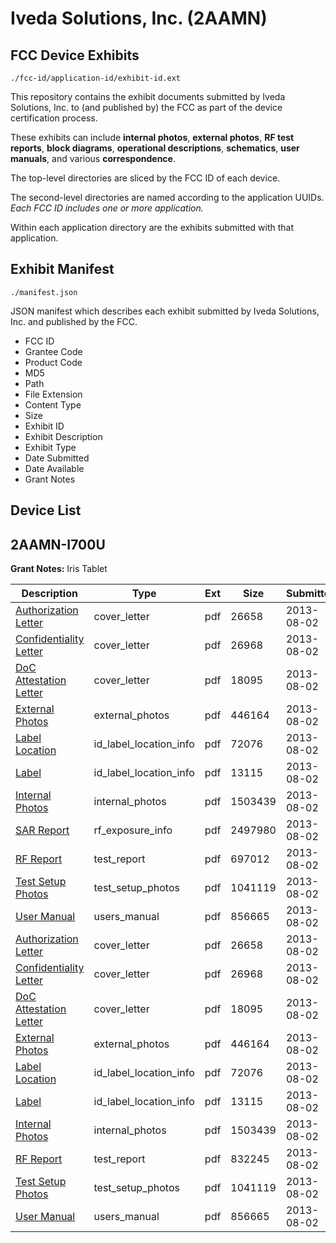# Iveda Solutions, Inc. (2AAMN)
## FCC Device Exhibits

```
./fcc-id/application-id/exhibit-id.ext
```

This repository contains the exhibit documents submitted by Iveda Solutions, Inc. to (and published by) the FCC as part of the device certification process.

These exhibits can include **internal photos**, **external photos**, **RF test reports**, **block diagrams**, **operational descriptions**, **schematics**, **user manuals**, and various **correspondence**.

The top-level directories are sliced by the FCC ID of each device.

The second-level directories are named according to the application UUIDs. *Each FCC ID includes one or more application.*

Within each application directory are the exhibits submitted with that application. 

## Exhibit Manifest

```
./manifest.json
```

JSON manifest which describes each exhibit submitted by Iveda Solutions, Inc. and published by the FCC.

- FCC ID
- Grantee Code
- Product Code
- MD5
- Path
- File Extension
- Content Type
- Size
- Exhibit ID
- Exhibit Description
- Exhibit Type
- Date Submitted
- Date Available
- Grant Notes

## Device List
## 2AAMN-I700U
**Grant Notes:** Iris Tablet

| Description | Type | Ext | Size | Submitted | Available |
| ----------- | ---- | --- | ---- | --------- | --------- |
| [Authorization Letter](2AAMN-I700U/6f8f7ad709fada65ce31ba305251273e/2032671.pdf) | cover_letter | pdf | 26658 | 2013-08-02 | 2013-08-02 |
| [Confidentiality Letter](2AAMN-I700U/6f8f7ad709fada65ce31ba305251273e/2032672.pdf) | cover_letter | pdf | 26968 | 2013-08-02 | 2013-08-02 |
| [DoC Attestation Letter](2AAMN-I700U/6f8f7ad709fada65ce31ba305251273e/2032673.pdf) | cover_letter | pdf | 18095 | 2013-08-02 | 2013-08-02 |
| [External Photos](2AAMN-I700U/6f8f7ad709fada65ce31ba305251273e/2032679.pdf) | external_photos | pdf | 446164 | 2013-08-02 | 2013-08-02 |
| [Label Location](2AAMN-I700U/6f8f7ad709fada65ce31ba305251273e/2032681.pdf) | id_label_location_info | pdf | 72076 | 2013-08-02 | 2013-08-02 |
| [Label](2AAMN-I700U/6f8f7ad709fada65ce31ba305251273e/2032682.pdf) | id_label_location_info | pdf | 13115 | 2013-08-02 | 2013-08-02 |
| [Internal Photos](2AAMN-I700U/6f8f7ad709fada65ce31ba305251273e/2032680.pdf) | internal_photos | pdf | 1503439 | 2013-08-02 | 2013-08-02 |
| [SAR Report](2AAMN-I700U/6f8f7ad709fada65ce31ba305251273e/2032693.pdf) | rf_exposure_info | pdf | 2497980 | 2013-08-02 | 2013-08-02 |
| [RF Report](2AAMN-I700U/6f8f7ad709fada65ce31ba305251273e/2032691.pdf) | test_report | pdf | 697012 | 2013-08-02 | 2013-08-02 |
| [Test Setup Photos](2AAMN-I700U/6f8f7ad709fada65ce31ba305251273e/2032678.pdf) | test_setup_photos | pdf | 1041119 | 2013-08-02 | 2013-08-02 |
| [User Manual](2AAMN-I700U/6f8f7ad709fada65ce31ba305251273e/2032683.pdf) | users_manual | pdf | 856665 | 2013-08-02 | 2013-08-02 |
| [Authorization Letter](2AAMN-I700U/34ba9f132f4970703dd4652aae6b69cd/2032671.pdf) | cover_letter | pdf | 26658 | 2013-08-02 | 2013-08-02 |
| [Confidentiality Letter](2AAMN-I700U/34ba9f132f4970703dd4652aae6b69cd/2032672.pdf) | cover_letter | pdf | 26968 | 2013-08-02 | 2013-08-02 |
| [DoC Attestation Letter](2AAMN-I700U/34ba9f132f4970703dd4652aae6b69cd/2032673.pdf) | cover_letter | pdf | 18095 | 2013-08-02 | 2013-08-02 |
| [External Photos](2AAMN-I700U/34ba9f132f4970703dd4652aae6b69cd/2032679.pdf) | external_photos | pdf | 446164 | 2013-08-02 | 2013-08-02 |
| [Label Location](2AAMN-I700U/34ba9f132f4970703dd4652aae6b69cd/2032681.pdf) | id_label_location_info | pdf | 72076 | 2013-08-02 | 2013-08-02 |
| [Label](2AAMN-I700U/34ba9f132f4970703dd4652aae6b69cd/2032682.pdf) | id_label_location_info | pdf | 13115 | 2013-08-02 | 2013-08-02 |
| [Internal Photos](2AAMN-I700U/34ba9f132f4970703dd4652aae6b69cd/2032680.pdf) | internal_photos | pdf | 1503439 | 2013-08-02 | 2013-08-02 |
| [RF Report](2AAMN-I700U/34ba9f132f4970703dd4652aae6b69cd/2032677.pdf) | test_report | pdf | 832245 | 2013-08-02 | 2013-08-02 |
| [Test Setup Photos](2AAMN-I700U/34ba9f132f4970703dd4652aae6b69cd/2032678.pdf) | test_setup_photos | pdf | 1041119 | 2013-08-02 | 2013-08-02 |
| [User Manual](2AAMN-I700U/34ba9f132f4970703dd4652aae6b69cd/2032683.pdf) | users_manual | pdf | 856665 | 2013-08-02 | 2013-08-02 |
